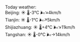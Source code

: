 Today weather:  
Beijing: ☀️   🌡️-3°C 🌬️↘4km/h  
Tianjin: ☀️   🌡️-1°C 🌬️↗5km/h  
Shijiazhuang: ☀️   🌡️+4°C 🌬️↘11km/h  
Tangshan: ☀️   🌡️-0°C 🌬️→14km/h  
